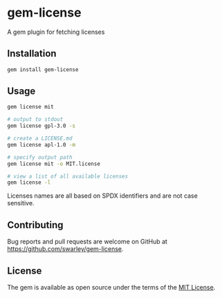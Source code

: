 # gem-license

A gem plugin for fetching licenses

## Installation

```sh
gem install gem-license
```

## Usage

```sh
gem license mit

# output to stdout
gem license gpl-3.0 -s

# create a LICENSE.md
gem license apl-1.0 -m

# specify output path
gem license mit -o MIT.license

# view a list of all available licenses
gem license -l
```

Licenses names are all based on SPDX identifiers and are not case sensitive.

## Contributing

Bug reports and pull requests are welcome on GitHub at https://github.com/swarley/gem-license.

## License

The gem is available as open source under the terms of the [MIT License](https://opensource.org/licenses/MIT).
